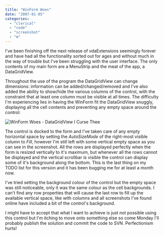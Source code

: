 ```yaml
---
title: "WinForm Woes"
date: "2007-01-05"
categories: 
  - "clerical"
  - "code"
  - "screenshot"
  - "m"
---
```


I've been finishing off the next release of vdaExtensions seemingly forever and have had all the functionality sorted out for ages and without much in the way of trouble but I've been struggling with the user interface. The only contents of my main form are a MenuStrip and the meat of the app, a DataGridView.

Throughout the use of the program the DataGridView can change dimensions: information can be added/changed/removed and I've also added the ability to show/hide the various columns of the control, with the constraint that at least one column must be visible at all times. The difficulty I'm experiencing lies in having the WinForm fit the DataGridView snuggly, displaying all the cell contents and preventing any empty space around the control:

![WinForm Woes - DataGridView I Curse Thee](/wp-content/uploads/2007/01/winform_woes.jpg)

The control is docked to the form and I've taken care of any empty horizontal space by setting the _AutoSizeMode_ of the right-most visible column to _Fill_, however I'm still left with some vertical empty space as you can see in the screenshot. All the rows are displayed perfectly when the form is resized vertically to it's maximum, but whenever all the rows cannot be displayed and the vertical scrollbar is visible the control can display some of it's background along the bottom. This is the last thing on my TODO list for this version and it has been bugging me for at least a month now.

I've tried setting the background colour of the control but the empty space was still noticeable, only it was the same colour as the cell backgrounds. I can't find any row properties that will cause the last row to fill up the available vertical space, like with columns and all screenshots I've found online have included a bit of the control's background.

I might have to accept that what I want to achieve is just not possible using this control but I'm itching to move onto something else so come Monday I'll probably publish the solution and commit the code to SVN. Perfectionism hurts!
